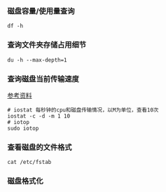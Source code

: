 ### 磁盘容量/使用量查询
```shell
df -h
```

### 查询文件夹存储占用细节
```shell
du -h --max-depth=1
```

### 查询磁盘当前传输速度
[参考资料](https://www.cnblogs.com/machangwei-8/p/10388693.html)
```shell
# iostat 每秒钟的cpu和磁盘传输情况，以M为单位，查看10次
iostat -c -d -m 1 10
# iotop
sudo iotop

```

### 查看磁盘的文件格式
```shell
cat /etc/fstab
```
### 磁盘格式化
```shell

```